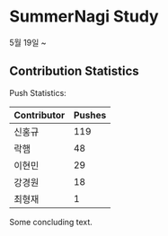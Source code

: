# SummerNagi Study

5월 19일 ~ 

## Contribution Statistics

Push Statistics:

| Contributor | Pushes |
| ----------- | ------ |
| 신홍규 | 119 |
| 락햄 | 48 |
| 이현민 | 29 |
| 강경원 | 18 |
| 최형재 | 1 |

Some concluding text.
